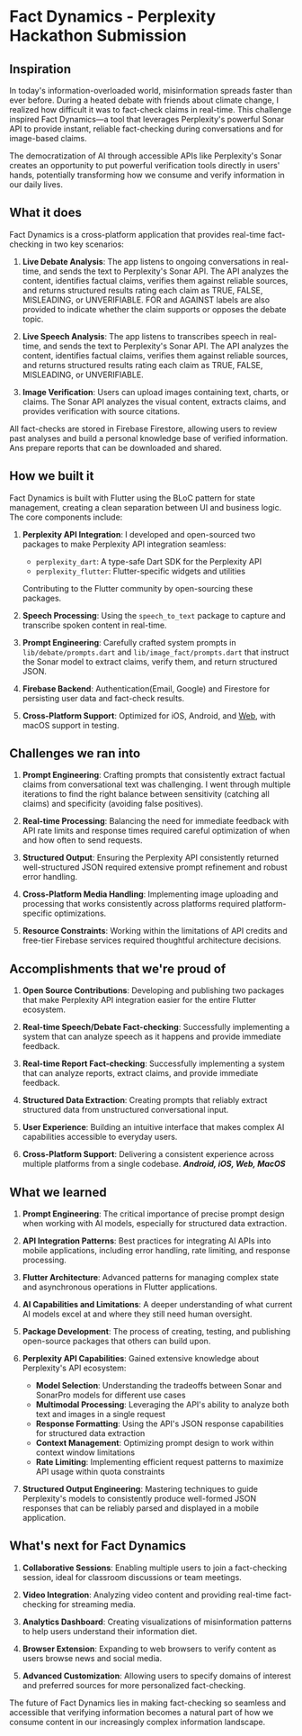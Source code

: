 # Fact Dynamics - Perplexity Hackathon Submission

## Inspiration

In today's information-overloaded world, misinformation spreads faster than ever before. During a heated debate with friends about climate change, I realized how difficult it was to fact-check claims in real-time. This challenge inspired Fact Dynamics—a tool that leverages Perplexity's powerful Sonar API to provide instant, reliable fact-checking during conversations and for image-based claims.

The democratization of AI through accessible APIs like Perplexity's Sonar creates an opportunity to put powerful verification tools directly in users' hands, potentially transforming how we consume and verify information in our daily lives.

## What it does

Fact Dynamics is a cross-platform application that provides real-time fact-checking in two key scenarios:

1. **Live Debate Analysis**: The app listens to ongoing conversations in real-time, and sends the text to Perplexity's Sonar API. The API analyzes the content, identifies factual claims, verifies them against reliable sources, and returns structured results rating each claim as TRUE, FALSE, MISLEADING, or UNVERIFIABLE. FOR and AGAINST labels are also provided to indicate whether the claim supports or opposes the debate topic.

1. **Live Speech Analysis**: The app listens to transcribes speech in real-time, and sends the text to Perplexity's Sonar API. The API analyzes the content, identifies factual claims, verifies them against reliable sources, and returns structured results rating each claim as TRUE, FALSE, MISLEADING, or UNVERIFIABLE.

2. **Image Verification**: Users can upload images containing text, charts, or claims. The Sonar API analyzes the visual content, extracts claims, and provides verification with source citations.

All fact-checks are stored in Firebase Firestore, allowing users to review past analyses and build a personal knowledge base of verified information. Ans prepare reports that can be downloaded and shared.

## How we built it

Fact Dynamics is built with Flutter using the BLoC pattern for state management, creating a clean separation between UI and business logic. The core components include:

1. **Perplexity API Integration**: I developed and open-sourced two packages to make Perplexity API integration seamless:
   - `perplexity_dart`: A type-safe Dart SDK for the Perplexity API
   - `perplexity_flutter`: Flutter-specific widgets and utilities

   Contributing to the Flutter community by open-sourcing these packages.

2. **Speech Processing**: Using the `speech_to_text` package to capture and transcribe spoken content in real-time.

3. **Prompt Engineering**: Carefully crafted system prompts in `lib/debate/prompts.dart` and `lib/image_fact/prompts.dart` that instruct the Sonar model to extract claims, verify them, and return structured JSON.

4. **Firebase Backend**: Authentication(Email, Google) and Firestore for persisting user data and fact-check results.

5. **Cross-Platform Support**: Optimized for iOS, Android, and [Web](https://fact-pulse.web.app/), with macOS support in testing.

## Challenges we ran into

1. **Prompt Engineering**: Crafting prompts that consistently extract factual claims from conversational text was challenging. I went through multiple iterations to find the right balance between sensitivity (catching all claims) and specificity (avoiding false positives).

2. **Real-time Processing**: Balancing the need for immediate feedback with API rate limits and response times required careful optimization of when and how often to send requests.

3. **Structured Output**: Ensuring the Perplexity API consistently returned well-structured JSON required extensive prompt refinement and robust error handling.

4. **Cross-Platform Media Handling**: Implementing image uploading and processing that works consistently across platforms required platform-specific optimizations.

5. **Resource Constraints**: Working within the limitations of API credits and free-tier Firebase services required thoughtful architecture decisions.

## Accomplishments that we're proud of

1. **Open Source Contributions**: Developing and publishing two packages that make Perplexity API integration easier for the entire Flutter ecosystem.

2. **Real-time Speech/Debate Fact-checking**: Successfully implementing a system that can analyze speech as it happens and provide immediate feedback.

3. **Real-time Report Fact-checking**: Successfully implementing a system that can analyze reports, extract claims, and provide immediate feedback.

4. **Structured Data Extraction**: Creating prompts that reliably extract structured data from unstructured conversational input.

5. **User Experience**: Building an intuitive interface that makes complex AI capabilities accessible to everyday users.

6. **Cross-Platform Support**: Delivering a consistent experience across multiple platforms from a single codebase.
***Android, iOS, Web, MacOS***

## What we learned

1. **Prompt Engineering**: The critical importance of precise prompt design when working with AI models, especially for structured data extraction.

2. **API Integration Patterns**: Best practices for integrating AI APIs into mobile applications, including error handling, rate limiting, and response processing.

3. **Flutter Architecture**: Advanced patterns for managing complex state and asynchronous operations in Flutter applications.

4. **AI Capabilities and Limitations**: A deeper understanding of what current AI models excel at and where they still need human oversight.

5. **Package Development**: The process of creating, testing, and publishing open-source packages that others can build upon.

6. **Perplexity API Capabilities**: Gained extensive knowledge about Perplexity's API ecosystem:
   - **Model Selection**: Understanding the tradeoffs between Sonar and SonarPro models for different use cases
   - **Multimodal Processing**: Leveraging the API's ability to analyze both text and images in a single request
   - **Response Formatting**: Using the API's JSON response capabilities for structured data extraction
   - **Context Management**: Optimizing prompt design to work within context window limitations
   - **Rate Limiting**: Implementing efficient request patterns to maximize API usage within quota constraints

7. **Structured Output Engineering**: Mastering techniques to guide Perplexity's models to consistently produce well-formed JSON responses that can be reliably parsed and displayed in a mobile application.

## What's next for Fact Dynamics

1. **Collaborative Sessions**: Enabling multiple users to join a fact-checking session, ideal for classroom discussions or team meetings.

2. **Video Integration**: Analyzing video content and providing real-time fact-checking for streaming media.

3. **Analytics Dashboard**: Creating visualizations of misinformation patterns to help users understand their information diet.

4. **Browser Extension**: Expanding to web browsers to verify content as users browse news and social media.

5. **Advanced Customization**: Allowing users to specify domains of interest and preferred sources for more personalized fact-checking.

The future of Fact Dynamics lies in making fact-checking so seamless and accessible that verifying information becomes a natural part of how we consume content in our increasingly complex information landscape.
